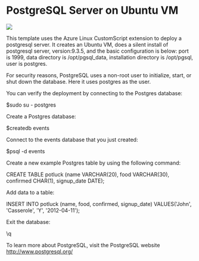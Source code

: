 # PostgreSQL Server on Ubuntu VM

<a href="https://portal.azure.com/#create/Microsoft.Template/uri/https%3A%2F%2Fraw.githubusercontent.com%2gilby125%2Fazure-quickstart-templates%2Fmaster%2Fpostgresql-standalone-server-ubuntu%2Fazuredeploy.json" target="_blank"><img src="http://azuredeploy.net/deploybutton.png"/></a>

This template uses the Azure Linux CustomScript extension to deploy a postgresql server. It creates an Ubuntu VM, does a silent install of postgresql server, version:9.3.5, and the basic configuration is below: port is 1999, data directory is /opt/pgsql_data, installation directory is /opt/pgsql, user is postgres.




For security reasons, PostgreSQL uses a non-root user to initialize, start, or shut down the database. Here it uses postgres as the user.

You can verify the deployment by connecting to the Postgres database:

$sudo su - postgres


Create a Postgres database:

$createdb events


Connect to the events database that you just created:

$psql -d events



Create a new example Postgres table by using the following command:

CREATE TABLE potluck (name VARCHAR(20), food VARCHAR(30),   confirmed CHAR(1), signup_date DATE);


Add data to a table:

INSERT INTO potluck (name, food, confirmed, signup_date) VALUES('John', 'Casserole', 'Y', '2012-04-11');


Exit the database:

\q


To learn more about PostgreSQL, visit the PostgreSQL website http://www.postgresql.org/


